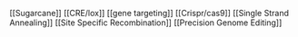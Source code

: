 [[Sugarcane]]
[[CRE/lox]]
[[gene targeting]]
[[Crispr/cas9]]
[[Single Strand Annealing]]
[[Site Specific Recombination]]
[[Precision Genome Editing]]
